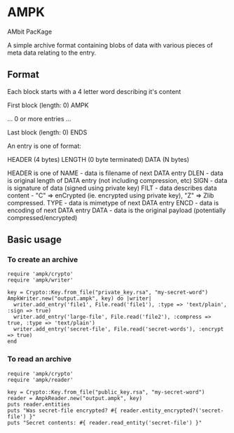 # AMPK
AMbit PacKage

A simple archive format containing blobs of data with various pieces of meta data relating to the entry.

## Format

Each block starts with a 4 letter word describing it's content

First block (length: 0)
AMPK

...  0 or more entries ...

Last block (length: 0)
ENDS

An entry is one of format:

HEADER (4 bytes)
LENGTH (0 byte terminated)
DATA (N bytes)

HEADER is one of
NAME - data is filename of next DATA entry
DLEN - data is original length of DATA entry (not including compression, etc)
SIGN - data is signature of data (signed using private key)
FILT - data describes data content - "C" => enCrypted (ie. encrypted using private key), "Z" => Zlib compressed.
TYPE - data is mimetype of next DATA entry
ENCD - data is encoding of next DATA entry
DATA - data is the original payload (potentially compressed/encrypted)

## Basic usage

### To create an archive

    require 'ampk/crypto'
    require 'ampk/writer'

    key = Crypto::Key.from_file("private_key.rsa", "my-secret-word")
    AmpkWriter.new("output.ampk", key) do |writer|
      writer.add_entry('file1', File.read('file1'), :type => 'text/plain', :sign => true)
      writer.add_entry('large-file', File.read('file2'), :compress => true, :type => 'text/plain')
      writer.add_entry('secret-file', File.read('secret-words'), :encrypt => true)
    end


### To read an archive

    require 'ampk/crypto'
    require 'ampk/reader'
    
    key = Crypto::Key.from_file("public_key.rsa", "my-secret-word")
    reader = AmpkReader.new("output.ampk", key)
    puts reader.entities
    puts "Was secret-file encrypted? #{ reader.entity_encrypted?('secret-file') }"
    puts "Secret contents: #{ reader.read_entity('secret-file') }"


